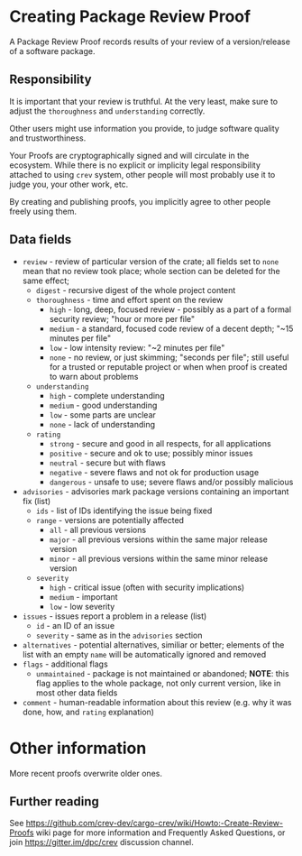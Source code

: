 # Creating Package Review Proof

A Package Review Proof records results of your review of a version/release
of a software package.

## Responsibility

It is important that your review is truthful. At the very least, make sure
to adjust the `thoroughness` and `understanding` correctly.

Other users might use information you provide, to judge software quality
and trustworthiness.

Your Proofs are cryptographically signed and will circulate in the ecosystem.
While there is no explicit or implicity legal responsibility attached to
using `crev` system, other people will most probably use it to judge you,
your other work, etc.

By creating and publishing proofs, you implicitly agree to other people freely using them.

## Data fields

* `review` - review of particular version of the crate; all fields set to `none`
  mean that no review took place; whole section can be deleted for the same effect;
  * `digest` - recursive digest of the whole project content
  * `thoroughness` - time and effort spent on the review
    * `high` - long, deep, focused review - possibly as a part of a formal
               security review; "hour or more per file"
    * `medium` - a standard, focused code review of a decent depth;
                 "~15 minutes per file"
    * `low` - low intensity review: "~2 minutes per file"
    * `none` - no review, or just skimming; "seconds per file";
               still useful for a trusted or reputable project
               or when when proof is created to warn about problems
  * `understanding`
    * `high` - complete understanding
    * `medium` - good understanding
    * `low` - some parts are unclear
    * `none` - lack of understanding
  * `rating`
    * `strong` - secure and good in all respects, for all applications
    * `positive` - secure and ok to use; possibly minor issues
    * `neutral` - secure but with flaws
    * `negative` - severe flaws and not ok for production usage
    * `dangerous` - unsafe to use; severe flaws and/or possibly malicious
* `advisories` - advisories mark package versions containing an important fix (list)
    * `ids` - list of IDs identifying the issue being fixed
    * `range` - versions are potentially affected
      * `all` - all previous versions
      * `major` - all previous versions within the same major release version
      * `minor` - all previous versions within the same minor release version
    * `severity`
      * `high` - critical issue (often with security implications)
      * `medium` - important
      * `low` - low severity
* `issues` - issues report a problem in a release (list)
    * `id` - an ID of an issue
    * `severity` - same as in the `advisories` section
* `alternatives` - potential alternatives, similiar or better; elements
  of the list with an empty `name` will be automatically ignored and removed
* `flags` - additional flags
  * `unmaintained` - package is not maintained or abandoned; **NOTE**: this
    flag applies to the whole package, not only current version, like in most
    other data fields
* `comment` - human-readable information about this review
              (e.g. why it was done, how, and `rating` explanation)

# Other information

More recent proofs overwrite older ones.

## Further reading

See https://github.com/crev-dev/cargo-crev/wiki/Howto:-Create-Review-Proofs wiki
page for more information and Frequently Asked Questions, or join
https://gitter.im/dpc/crev discussion channel.
